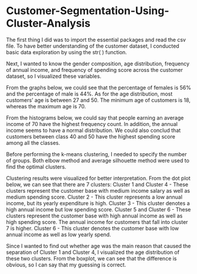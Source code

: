 # Customer-Segmentation-Using-Cluster-Analysis

The first thing I did was to import the essential packages and read the csv file. To have better understanding of the customer dataset, I conducted basic data exploration by using the str( ) function.
 
Next, I wanted to know the gender composition, age distribution, frequency of annual income, and frequency of spending score across the customer dataset, so I visualized these variables.
 
From the graphs below, we could see that the percentage of females is 56% and the percentage of male is 44%. As for the age distribution, most customers’ age is between 27 and 50. The minimum age of customers is 18, whereas the maximum age is 70.
   
From the histograms below, we could say that people earning an average income of 70 have the highest frequency count. In addition, the annual income seems to have a normal distribution. We could also conclud that customers between class 40 and 50 have the highest spending score among all the classes.
  

Before performing the k-means clustering, I needed to specify the number of groups. Both elbow method and average silhouette method were used to find the optimal clusters.
 
Clustering results were visualized for better interpretation. From the dot plot below, we can see that there are 7 clusters:
Cluster 1 and Cluster 4 - These clusters represent the customer base with medium income salary as well as medium spending score.
Cluster 2 - This cluster represents a low annual income, but its yearly expenditure is high.
Cluster 3 - This cluster denotes a high annual income but low spending score.
Cluster 5 and Cluster 6 - These clusters represent the customer base with high annual income as well as high spending score. The annual income for customers that fall into     cluster 7 is higher.
Cluster 6 - This cluster denotes the customer base with low annual income as well as low yearly spend.
 
Since I wanted to find out whether age was the main reason that caused the separation of Cluster 1 and Cluster 4, I visualized the age distribution of these two clusters. From the boxplot, we can see that the difference is obvious, so I can say that my guessing is correct.
